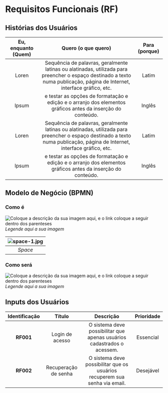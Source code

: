 # Requisitos Funcionais (RF)

## Histórias dos Usuários
|Eu, enquanto (Quem) |Quero (o que quero) |Para (porque)|
|:--:|:--:|:--:|
|Loren|Sequência de palavras, geralmente latinas ou alatinadas, utilizada para preencher o espaço destinado a texto numa publicação, página de Internet, interface gráfico, etc. |Latim|
|Ipsum|e testar as opções de formatação e edição e o arranjo dos elementos gráficos antes da inserção do conteúdo.|Inglês|
|Loren|Sequência de palavras, geralmente latinas ou alatinadas, utilizada para preencher o espaço destinado a texto numa publicação, página de Internet, interface gráfico, etc. |Latim|
|Ipsum|e testar as opções de formatação e edição e o arranjo dos elementos gráficos antes da inserção do conteúdo.|Inglês|


## Modelo de Negócio (BPMN)

### Como é

![Coloque a descrição da sua imagem aqui, e o link coloque a seguir dentro dos parenteses](https://dtdsgp.com/wp-content/uploads/2020/05/news1.png)
*Legende aqui a sua imagem*

| ![space-1.jpg](http://www.storywarren.com/wp-content/uploads/2016/09/space-1.jpg) | 
|:--:| 
| *Space* |

### Como será

![Coloque a descrição da sua imagem aqui, e o link coloque a seguir dentro dos parenteses](https://dtdsgp.com/wp-content/uploads/2020/05/news1.png)
*Legende aqui a sua imagem*

## Inputs dos Usuários

|Identificação|Título|Descrição |Prioridade|
|:--:|:--:|:--:|:--:|
|**RF001**| Login de acesso | O sistema deve possibilitar que apenas usuários cadastrados o acessem. |Essencial|
|**RF002**| Recuperação de senha |O sistema deve possibilitar que os usuários recuperem sua senha via email.| Desejável |


